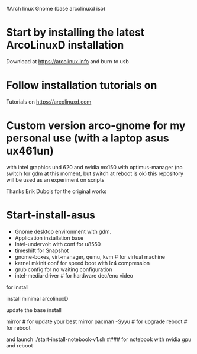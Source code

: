 #Arch linux Gnome (base arcolinuxd iso)

# Start by installing the latest ArcoLinuxD installation

Download at https://arcolinux.info and burn to usb

# Follow installation tutorials on

Tutorials on https://arcolinuxd.com

# Custom version arco-gnome for my personal use (with a laptop asus ux461un) 
with intel graphics uhd 620 and nvidia mx150 with optimus-manager 
(no switch for gdm at this moment, but switch at reboot is ok)
this repository will be used as an experiment on scripts

Thanks Erik Dubois for the original works

# Start-install-asus #
- Gnome desktop environment with gdm.
- Application installation base
- Intel-undervolt with conf for u8550
- timeshift for Snapshot 
- gnome-boxes, virt-manager, qemu, kvm # for virtual machine
- kernel mkinit conf for speed boot with lz4 compression
- grub config for no waiting configuration
- intel-media-driver # for hardware dec/enc video

for install

install minimal arcolinuxD

update the base install

mirror # for update your best mirror
pacman -Syyu # for upgrade 
reboot # for reboot

and launch
./start-install-notebook-v1.sh #### for notebook with nvidia gpu
and reboot
